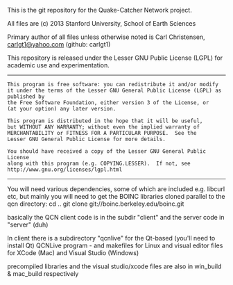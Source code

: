 This is the git repository for the Quake-Catcher Network project.

All files are (c) 2013 Stanford University, School of Earth Sciences

Primary author of all files unless otherwise noted is Carl Christensen, carlgt1@yahoo.com  (github: carlgt1)

This repository is released under the Lesser GNU Public License (LGPL) for academic use and experimentation.

-------------

    This program is free software: you can redistribute it and/or modify
    it under the terms of the Lesser GNU General Public License (LGPL) as published by
    the Free Software Foundation, either version 3 of the License, or
    (at your option) any later version.

    This program is distributed in the hope that it will be useful,
    but WITHOUT ANY WARRANTY; without even the implied warranty of
    MERCHANTABILITY or FITNESS FOR A PARTICULAR PURPOSE.  See the
    Lesser GNU General Public License for more details.

    You should have received a copy of the Lesser GNU General Public License
    along with this program (e.g. COPYING.LESSER).  If not, see http://www.gnu.org/licenses/lgpl.html

---------------

You will need various dependencies, some of which are included e.g. libcurl etc, but mainly you will need to get
the BOINC libraries cloned parallel to the qcn directory:
cd ..
git clone git://boinc.berkeley.edu/boinc.git

basically the QCN client code is in the subdir "client" and the server code in "server" (duh)

In client there is a subdirectory "qcnlive" for the Qt-based (you'll need to install Qt) QCNLive program - and makefiles
for Linux and visual editor files for XCode (Mac) and Visual Studio (Windows)

precompiled libraries and the visual studio/xcode files are also in win_build & mac_build respectively
